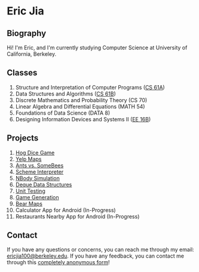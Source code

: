 # Eric Jia

## Biography

Hi! I'm Eric, and I'm currently studying Computer Science at University of California, Berkeley.

## Classes 

1. Structure and Interpretation of Computer Programs ([CS 61A](http://inst.eecs.berkeley.edu/~cs61a/fa17/)) 
2. Data Structures and Algorithms ([CS 61B](https://sp18.datastructur.es/))
3. Discrete Mathematics and Probability Theory (CS 70)
4. Linear Algebra and Differential Equations (MATH 54) 
5. Foundations of Data Science (DATA 8)
6. Designing Information Devices and Systems II ([EE 16B](https://inst.eecs.berkeley.edu/~ee16b/sp18/))

## Projects

1. [Hog Dice Game](http://inst.eecs.berkeley.edu/~cs61a/fa17/proj/hog/)
2. [Yelp Maps](http://inst.eecs.berkeley.edu/~cs61a/fa17/proj/maps/) 
3. [Ants vs. SomeBees](http://inst.eecs.berkeley.edu/~cs61a/fa17/proj/ants/)
4. [Scheme Interpreter](http://inst.eecs.berkeley.edu/~cs61a/fa17/proj/scheme/)
5. [NBody Simulation](https://sp18.datastructur.es/materials/proj/proj0/proj0)
6. [Deque Data Structures](https://sp18.datastructur.es/materials/proj/proj1a/proj1a)
7. [Unit Testing](https://sp18.datastructur.es/materials/proj/proj1b/proj1b)
8. [Game Generation](https://sp18.datastructur.es/materials/proj/proj2/proj2)
9. [Bear Maps](https://sp18.datastructur.es/materials/proj/proj3/proj3)
10. Calculator App for Android (In-Progress)
11. Restaurants Nearby App for Android (In-Progress)

## Contact

If you have any questions or concerns, you can reach me through my email: ericjia100@berkeley.edu.
If you have any feedback, you can contact me through this [completely anonymous form](https://docs.google.com/forms/d/e/1FAIpQLSepvIMdvuwMXqr6XmOlG0QqPh0x7R6JLb8F1I3xSeI7AmyRLA/viewform?usp=sf_link)!


